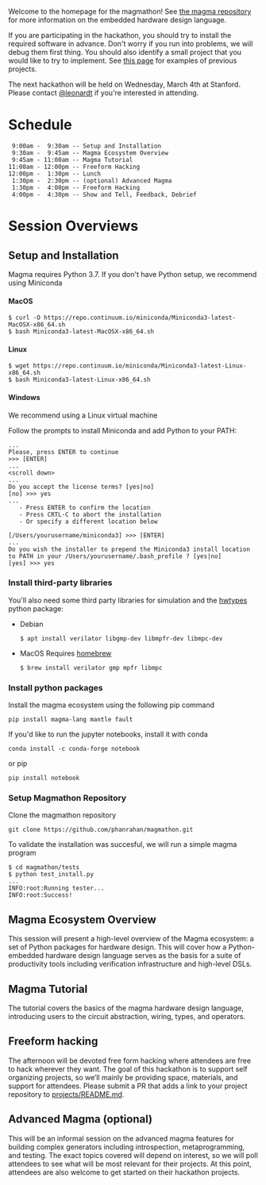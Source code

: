 Welcome to the homepage for the magmathon! See [the magma
repository](https://github.com/phanrahan/magma) for more information on
the embedded hardware design language.

If you are participating in the hackathon,
you should try to install the required software in advance.
Don't worry if you run into problems,
we will debug them first thing.
You should also identify a small project that you would like to
try to implement.  See [this page](./projects/README.md) for examples of previous projects.

The next hackathon will be held on Wednesday, March 4th at Stanford.
Please contact [@leonardt](https://github.com/leonardt) if you're interested in
attending.


# Schedule
```
 9:00am -  9:30am -- Setup and Installation
 9:30am -  9:45am -- Magma Ecosystem Overview 
 9:45am - 11:00am -- Magma Tutorial
11:00am - 12:00pm -- Freeform Hacking
12:00pm -  1:30pm -- Lunch
 1:30pm -  2:30pm -- (optional) Advanced Magma
 1:30pm -  4:00pm -- Freeform Hacking
 4:00pm -  4:30pm -- Show and Tell, Feedback, Debrief
```

# Session Overviews

## Setup and Installation
Magma requires Python 3.7.
If you don't have Python setup, we recommend using Miniconda

#### MacOS
```
$ curl -O https://repo.continuum.io/miniconda/Miniconda3-latest-MacOSX-x86_64.sh
$ bash Miniconda3-latest-MacOSX-x86_64.sh
```

#### Linux
```
$ wget https://repo.continuum.io/miniconda/Miniconda3-latest-Linux-x86_64.sh
$ bash Miniconda3-latest-Linux-x86_64.sh
```

#### Windows
We recommend using a Linux virtual machine


Follow the prompts to install Miniconda and add Python to your PATH:

```
...
Please, press ENTER to continue
>>> [ENTER]
...
<scroll down>
...
Do you accept the license terms? [yes|no]
[no] >>> yes
...
   - Press ENTER to confirm the location
   - Press CRTL-C to abort the installation
   - Or specify a different location below

[/Users/yourusername/miniconda3] >>> [ENTER]
...
Do you wish the installer to prepend the Miniconda3 install location
to PATH in your /Users/yourusername/.bash_profile ? [yes|no]
[yes] >>> yes
```

### Install third-party libraries
You'll also need some third party libraries for simulation and the
[hwtypes](https://github.com/leonardt/hwtypes) python package:
* Debian
  ```
  $ apt install verilator libgmp-dev libmpfr-dev libmpc-dev
  ```

* MacOS
  Requires [homebrew](https://brew.sh)
  ```
  $ brew install verilator gmp mpfr libmpc
  ```

### Install python packages
Install the magma ecosystem using the following pip command
```shell
pip install magma-lang mantle fault
```

If you'd like to run the jupyter notebooks, install it with conda
```
conda install -c conda-forge notebook
```
or pip
```
pip install notebook
```

### Setup Magmathon Repository
Clone the magmathon repository
```
git clone https://github.com/phanrahan/magmathon.git
```

To validate the installation was succesful, we will run a simple magma program
```
$ cd magmathon/tests
$ python test_install.py
...
INFO:root:Running tester...
INFO:root:Success!
```

## Magma Ecosystem Overview
This session will present a high-level overview of the Magma ecosystem: a set
of Python packages for hardware design.  This will cover how a Python-embedded
hardware design language serves as the basis for a suite of productivity tools
including verification infrastructure and high-level DSLs.

## Magma Tutorial
The tutorial covers the basics of the magma hardware design language,
introducing users to the circuit abstraction, wiring, types, and operators.  

## Freeform hacking
The afternoon will be devoted free form hacking where attendees are free to
hack wherever they want. The goal of this hackathon is to support self
organizing projects, so we’ll mainly be providing space, materials, and support
for attendees.  Please submit a PR that adds a link to your project repository
to [projects/README.md](/projects/README.md).


## Advanced Magma (optional)
This will be an informal session on the advanced magma features for building
complex generators including introspection, metaprogramming, and testing.  The
exact topics covered will depend on interest, so we will poll attendees to see
what will be most relevant for their projects.  At this point, attendees are
also welcome to get started on their hackathon projects.  
